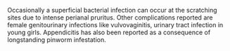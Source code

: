 Occasionally a superficial bacterial infection can occur at the scratching sites due to intense perianal pruritus. Other complications reported are female genitourinary infections like vulvovaginitis, urinary tract infection in young girls. Appendicitis has also been reported as a consequence of longstanding pinworm infestation.